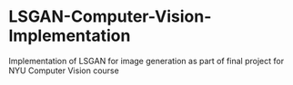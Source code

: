 # LSGAN-Computer-Vision-Implementation
Implementation of LSGAN for image generation as part of final project for NYU Computer Vision course
